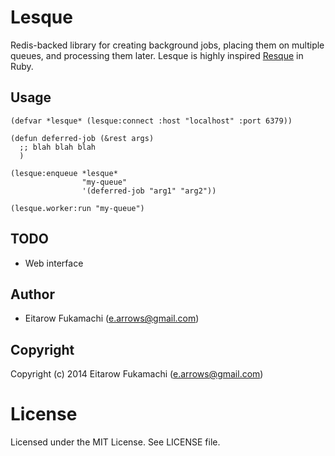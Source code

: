 # Lesque

Redis-backed library for creating background jobs, placing them on multiple queues, and processing them later. Lesque is highly inspired [Resque](https://github.com/resque/resque) in Ruby.

## Usage

    (defvar *lesque* (lesque:connect :host "localhost" :port 6379))
    
    (defun deferred-job (&rest args)
      ;; blah blah blah
      )
    
    (lesque:enqueue *lesque*
                    "my-queue"
                    '(deferred-job "arg1" "arg2"))
    
    (lesque.worker:run "my-queue")

## TODO

* Web interface

## Author

* Eitarow Fukamachi (e.arrows@gmail.com)

## Copyright

Copyright (c) 2014 Eitarow Fukamachi (e.arrows@gmail.com)

# License

Licensed under the MIT License. See LICENSE file.

